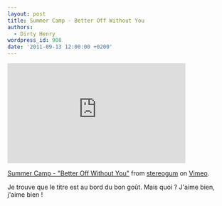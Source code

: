 ```yaml
---
layout: post
title: Summer Camp - Better Off Without You
authors:
  - Dirty Henry
wordpress_id: 908
date: '2011-09-13 12:00:00 +0200'
---
```

<iframe src="http://player.vimeo.com/video/28941832?title=0&byline=0&portrait=0" width="400" height="225" frameborder="0" webkitAllowFullScreen allowFullScreen></iframe><p><a href="http://vimeo.com/28941832">Summer Camp - "Better Off Without You"</a> from <a href="http://vimeo.com/stereogum">stereogum</a> on <a href="http://vimeo.com">Vimeo</a>.</p>

Je trouve que le titre est au bord du bon goût. Mais quoi ? J'aime bien, j'aime bien !
